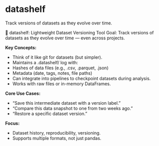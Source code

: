 # datashelf
Track versions of datasets as they evolve over time.

🧊 datashelf: Lightweight Dataset Versioning Tool
Goal: Track versions of datasets as they evolve over time — even across projects.

**Key Concepts:**
- Think of it like git for datasets (but simpler).
- Maintains a .datashelf/ log with:
- Hashes of data files (e.g., .csv, .parquet, .json)
- Metadata (date, tags, notes, file paths)
- Can integrate into pipelines to checkpoint datasets during analysis.
- Works with raw files or in-memory DataFrames.

**Core Use Cases:**
- “Save this intermediate dataset with a version label.”
- “Compare this data snapshot to one from two weeks ago.”
- “Restore a specific dataset version.”

**Focus:**
- Dataset history, reproducibility, versioning.
- Supports multiple formats, not just pandas.
